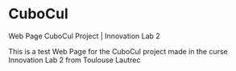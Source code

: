 # CuboCul
Web Page CuboCul Project |  Innovation Lab 2

This is a test Web Page for the CuboCul project made in the curse Innovation Lab 2 from Toulouse Lautrec
